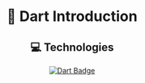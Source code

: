 <h1 align=center>🎯 Dart Introduction</h1> 


<h2 align=center> 💻 Technologies</h2>

<p align="center">
  <a href="https://dart.dev/" target="_blank">
    <img src="https://img.shields.io/badge/Dart-0175C2?logo=dart&logoColor=white&style=for-the-badge" alt="Dart Badge"/>
  </a>
</p>


